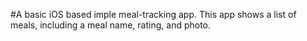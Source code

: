 #A basic iOS based imple meal-tracking app. This app shows a list of meals, including a meal name, rating, and photo.